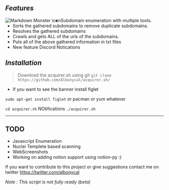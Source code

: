  *Features*
-------------------------------------------------------------------


<img src="https://i.ibb.co/3Bjgr4c/image.png"
     alt="Markdown Monster icon"
     style="float: left; margin-centert: 9px;" />
- Subdomain enumeration with multiple tools.
- Sorts the gathered subdomains to remove duplicate subdomains.
- Resolves the gathered subdomains
-  Crawls and gets ALL of the urls of the subdomains.
- Puts all of the above gathered information in txt files
- New feature Discord Notications

*Installation*
--------------------------------------------------------------------
> Download the acquirer.sh using git 
` git clone https://github.com/Albonycal/acquirer.sh/ `

- If you want to see the banner install figlet 


` sudo apt-get install figlet ` or pacman or yum whatever


` cd acquirer.sh `
NOtifications
` ./acquirer.sh `


--------------------------------------------------------------------
TODO
--------------------------------------------------------------------
- Javascript Enumeration 
- Nuclei Templete based scanning 
- WebScreenshots 
- Working on adding notion support using notion-py :)

If you want to contribute to this project or give suggestions contact me on twitter
 https://twitter.com/albonycal


*Note : This script is not fully ready (beta)*

